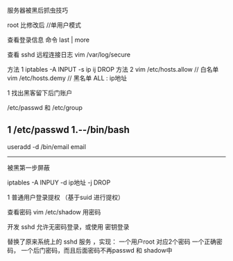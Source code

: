 服务器被黑后抓虫技巧



root 比修改后   //单用户模式


查看登录信息  命令 last  | more 
 
查看 sshd 远程连接日志  vim /var/log/secure

方法 1
      iptables -A INPUT -s  ip  ij DROP
方法 2
     vim  /etc/hosts.allow // 白名单
     vim  /etc/hosts.demy // 黑名单
         ALL : ip地址 



1 找出黑客留下后门账户

  /etc/passwd   和  /etc/group
  
  1 /etc/passwd
          1.--/bin/bash
   ---------------------------------------
   useradd -d /bin/email email
   

   ---------------------------------------
   
   
   被黑第一步屏蔽
   
   iptables -A INPUY -d  ip地址 -j DROP
       
   1 普通用户登录提权 （基于suid 进行提权）
   
   
   查看密码
       vim /etc/shadow   用密码
       
       
  开发 sshd 允许无密码登录，或使用 密钥登录
  
  
  替换了原来系统上的 sshd 服务 ，实现： 一个用户root 对应2个密码 一个正确密码， 一个后门密码，而且后面密码不再passwd 和 shadow中
  
  
  
     
     
    
          
            
   
   
   
   
   
